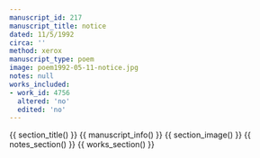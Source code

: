 ```yaml
---
manuscript_id: 217
manuscript_title: notice
dated: 11/5/1992
circa: ''
method: xerox
manuscript_type: poem
image: poem1992-05-11-notice.jpg
notes: null
works_included:
- work_id: 4756
  altered: 'no'
  edited: 'no'
---
```


{{ section_title() }}
{{ manuscript_info() }}
{{ section_image() }}
{{ notes_section() }}
{{ works_section() }}
